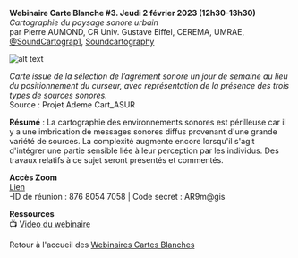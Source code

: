 **Webinaire Carte Blanche #3. Jeudi 2 février 2023 (12h30-13h30)** </br>
_Cartographie du paysage sonore urbain_ </br>
par Pierre AUMOND, CR Univ. Gustave Eiffel, CEREMA, UMRAE,  </br>
 [@SoundCartograp1](https://twitter.com/SoundCartograp1), [Soundcartography](https://soundcartography.wordpress.com/)

![alt text](https://raw.githubusercontent.com/magisAR9/webinaires/main/affiche_webinaire_aumond.png)

_Carte issue de la sélection de l’agrément sonore un jour de semaine au lieu du positionnement du curseur,
avec représentation de la présence des trois types de sources sonores._ </br>
Source : Projet Ademe Cart_ASUR

**Résumé** : La cartographie des environnements sonores est périlleuse car il y a une imbrication de messages sonores diffus
provenant d'une grande variété de sources. La complexité augmente encore lorsqu'il s'agit d'intégrer une partie sensible liée
à leur perception par les individus. Des travaux relatifs à ce sujet seront présentés et commentés.

**Accès Zoom** </br>
[Lien](https://univ-eiffel.zoom.us/j/87680547058) </br>
-ID de réunion : 876 8054 7058 | Code secret : AR9m@gis</br>

**Ressources** </br>
📺 [Video du webinaire](https://bit.ly/3KoOBrs) </br>

Retour à l'accueil des [Webinaires Cartes Blanches](https://github.com/magisAR9/webinaires)
